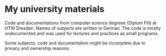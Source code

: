 # My university materials
Code and documentations from computer science degreee (Diplom FH) at HTW Dresden.
Names of subjects are written in German. The code is mostly undocumented and was used for lectures and practices as small programs.

Some subjects, code and documentation might be incomplete due to privacy and ownership reasons.

